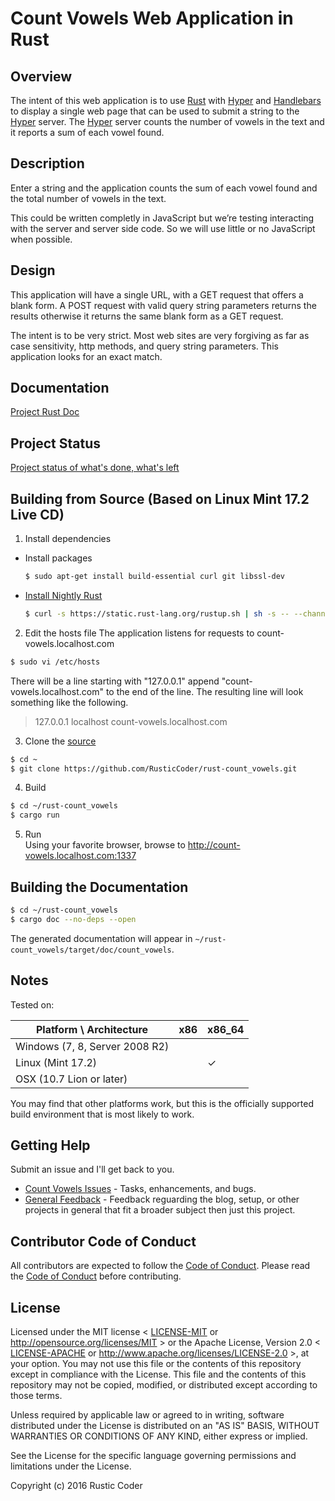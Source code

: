 # Count Vowels Web Application in Rust

## Overview

The intent of this web application is to use [Rust] with [Hyper] and [Handlebars] to display a single web page that can be used to submit a string to the [Hyper] server.  The [Hyper] server counts the number of vowels in the text and it reports a sum of each vowel found.

## Description

Enter a string and the application counts the sum of each vowel found and the total number of vowels in the text.

This could be written completly in JavaScript but we’re testing interacting with the server and server side code.  So we will use little or no JavaScript when possible.

## Design

This application will have a single URL, with a GET request that offers a blank form.  A POST request with valid query string parameters returns the results otherwise it returns the same blank form as a GET request.

The intent is to be very strict.  Most web sites are very forgiving as far as case sensitivity, http methods, and query string parameters.  This application looks for an exact match.

## Documentation

[Project Rust Doc](http://rusticcoder.github.io/rust-count_vowels/count_vowels/index.html)

## Project Status

[Project status of what's done, what's left](//github.com/RusticCoder/rust-count_vowels/blob/master/TODO_development.md#readme)

## Building from Source (Based on Linux Mint 17.2 Live CD)

1. Install dependencies
* Install packages
  ```sh
  $ sudo apt-get install build-essential curl git libssl-dev
  ```
* [Install Nightly Rust](//doc.rust-lang.org/book/nightly-rust.html)
  ```sh
  $ curl -s https://static.rust-lang.org/rustup.sh | sh -s -- --channel=nightly
  ```

2. Edit the hosts file
  The application listens for requests to count-vowels.localhost.com
  ```sh
  $ sudo vi /etc/hosts
  ```
  There will be a line starting with "127.0.0.1" append "count-vowels.localhost.com" to the end of the line.  The resulting line will look something like the following.
> 127.0.0.1 localhost count-vowels.localhost.com

3. Clone the [source](//github.com/RusticCoder/rust-count_vowels)
  ```sh
  $ cd ~
  $ git clone https://github.com/RusticCoder/rust-count_vowels.git
  ```

4. Build
  ```sh
  $ cd ~/rust-count_vowels
  $ cargo run
  ```

5. Run  
  Using your favorite browser, browse to http://count-vowels.localhost.com:1337

## Building the Documentation

  ```sh
  $ cd ~/rust-count_vowels
  $ cargo doc --no-deps --open
  ```

The generated documentation will appear in `~/rust-count_vowels/target/doc/count_vowels`.

## Notes

Tested on:

| Platform \ Architecture        | x86 | x86_64 |
|--------------------------------|-----|--------|
| Windows (7, 8, Server 2008 R2) |     |        |
| Linux (Mint 17.2)              |     |    ✓   |
| OSX (10.7 Lion or later)       |     |        |

You may find that other platforms work, but this is the officially supported build environment that is most likely to work.

## Getting Help

Submit an issue and I'll get back to you.

* [Count Vowels Issues] - Tasks, enhancements, and bugs.
* [General Feedback] - Feedback reguarding the blog, setup, or other projects in general that fit a broader subject then just this project.

## Contributor Code of Conduct

All contributors are expected to follow the [Code of Conduct].  Please read the [Code of Conduct] before contributing.

## License

Licensed under the MIT license < [LICENSE-MIT](https://github.com/RusticCoder/rust-count_vowels/blob/master/LICENSE-MIT) or http://opensource.org/licenses/MIT > or the Apache License, Version 2.0 < [LICENSE-APACHE](https://github.com/RusticCoder/rust-count_vowels/blob/master/LICENSE-APACHE) or http://www.apache.org/licenses/LICENSE-2.0 >, at your option. You may not use this file or the contents of this repository except in compliance with the License.  This file and the contents of this repository may not be copied, modified, or distributed except according to those terms.

Unless required by applicable law or agreed to in writing, software distributed under the License is distributed on an "AS IS" BASIS, WITHOUT WARRANTIES OR CONDITIONS OF ANY KIND, either express or implied.

See the License for the specific language governing permissions and limitations under the License.

Copyright (c) 2016 Rustic Coder

[Rust]: //www.rust-lang.org
[Handlebars]: //github.com/sunng87/handlebars-rust/blob/master/README.md#readme
[Hyper]: //github.com/hyperium/hyper/blob/master/README.md#readme
[Count Vowels Issues]: //github.com/RusticCoder/rust-count_vowels/issues/new
[General Feedback]: //github.com/RusticCoder/feedback/issues/new
[Code of Conduct]: //github.com/RusticCoder/rust-count_vowels/blob/master/code_of_conduct.md#readme
